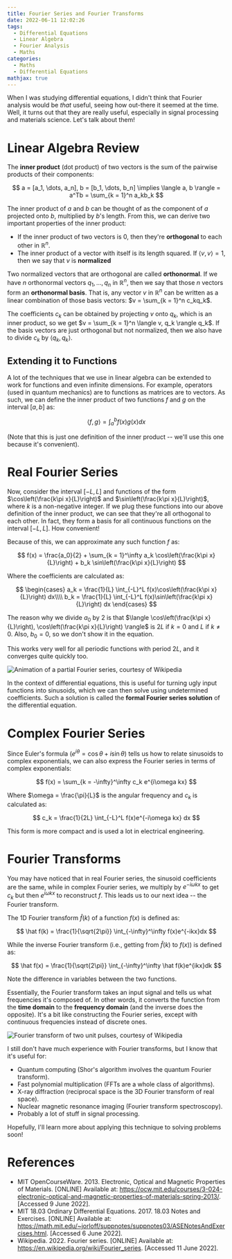 ```yaml
---
title: Fourier Series and Fourier Transforms
date: 2022-06-11 12:02:26
tags:
  - Differential Equations
  - Linear Algebra
  - Fourier Analysis
  - Maths
categories:
  - Maths
  - Differential Equations
mathjax: true
---
```


When I was studying differential equations, I didn't think that Fourier analysis would be _that_ useful, seeing how out-there it seemed at the time. Well, it turns out that they are really useful, especially in signal processing and materials science. Let's talk about them!

<!-- more -->

# Linear Algebra Review

The **inner product** (dot product) of two vectors is the sum of the pairwise products of their components:

$$
a = [a_1, \dots, a_n], b = [b_1, \dots, b_n] \implies \langle a, b \rangle = a^Tb = \sum_{k = 1}^n a_kb_k
$$

The inner product of $a$ and $b$ can be thought of as the component of $a$ projected onto $b$, multiplied by $b$'s length. From this, we can derive two important properties of the inner product:

- If the inner product of two vectors is 0, then they're **orthogonal** to each other in $\mathbb{R}^n$.
- The inner product of a vector with itself is its length squared. If $\langle v, v \rangle = 1$, then we say that $v$ is **normalized**

Two normalized vectors that are orthogonal are called **orthonormal**. If we have $n$ orthonormal vectors $q_1, \dots, q_n$ in $\mathbb{R}^n$, then we say that those $n$ vectors form an **orthonormal basis**. That is, any vector $v$ in $\mathbb{R}^n$ can be written as a linear combination of those basis vectors: $v = \sum_{k = 1}^n c_kq_k$.

The coefficients $c_k$ can be obtained by projecting $v$ onto $q_k$, which is an inner product, so we get $v = \sum_{k = 1}^n \langle v, q_k \rangle q_k$. If the basis vectors are just orthogonal but not normalized, then we also have to divide $c_k$ by $\langle q_k, q_k \rangle$.

## Extending it to Functions

A lot of the techniques that we use in linear algebra can be extended to work for functions and even infinite dimensions. For example, operators (used in quantum mechanics) are to functions as matrices are to vectors. As such, we can define the inner product of two functions $f$ and $g$ on the interval $[a, b]$ as:

$$
\langle f, g \rangle = \int_a^b f(x)g(x)dx
$$

(Note that this is just one definition of the inner product -- we'll use this one because it's convenient).

# Real Fourier Series

Now, consider the interval $[-L, L]$ and functions of the form $\cos\left(\frac{k\pi x}{L}\right)$ and $\sin\left(\frac{k\pi x}{L}\right)$, where $k$ is a non-negative integer. If we plug these functions into our above definition of the inner product, we can see that they're all orthogonal to each other. In fact, they form a basis for all continuous functions on the interval $[-L, L]$. How convenient!

Because of this, we can approximate any such function $f$ as:

$$
f(x) = \frac{a_0}{2} + \sum_{k = 1}^\infty a_k \cos\left(\frac{k\pi x}{L}\right) + b_k \sin\left(\frac{k\pi x}{L}\right)
$$

Where the coefficients are calculated as:

$$
\begin{cases}
a_k = \frac{1}{L} \int_{-L}^L f(x)\cos\left(\frac{k\pi x}{L}\right) dx\\\\
b_k = \frac{1}{L} \int_{-L}^L f(x)\sin\left(\frac{k\pi x}{L}\right) dx
\end{cases}
$$

The reason why we divide $a_0$ by $2$ is that $\langle \cos\left(\frac{k\pi x}{L}\right), \cos\left(\frac{k\pi x}{L}\right) \rangle$ is $2L$ if $k = 0$ and $L$ if $k \neq 0$. Also, $b_0 = 0$, so we don't show it in the equation.

This works very well for all periodic functions with period $2L$, and it converges quite quickly too.

![Animation of a partial Fourier series, courtesy of Wikipedia](convergence.gif)

In the context of differential equations, this is useful for turning ugly input functions into sinusoids, which we can then solve using undetermined coefficients. Such a solution is called the **formal Fourier series solution** of the differential equation.

# Complex Fourier Series

Since Euler's formula ($e^{i\theta} = \cos \theta + i\sin \theta$) tells us how to relate sinusoids to complex exponentials, we can also express the Fourier series in terms of complex exponentials:

$$
f(x) = \sum_{k = -\infty}^\infty c_k e^{i\omega kx}
$$

Where $\omega = \frac{\pi}{L}$ is the angular frequency and $c_k$ is calculated as:

$$
c_k = \frac{1}{2L} \int_{-L}^L f(x)e^{-i\omega kx} dx
$$

This form is more compact and is used a lot in electrical engineering.

# Fourier Transforms

You may have noticed that in real Fourier series, the sinusoid coefficients are the same, while in complex Fourier series, we multiply by $e^{-i\omega kx}$ to get $c_k$ but then $e^{i\omega kx}$ to reconstruct $f$. This leads us to our next idea -- the Fourier transform.

The 1D Fourier transform $\hat f(k)$ of a function $f(x)$ is defined as:

$$
\hat f(k) = \frac{1}{\sqrt{2\pi}} \int_{-\infty}^\infty f(x)e^{-ikx}dx
$$

While the inverse Fourier transform (i.e., getting from $\hat f(k)$ to $f(x)$) is defined as:

$$
\hat f(x) = \frac{1}{\sqrt{2\pi}} \int_{-\infty}^\infty \hat f(k)e^{ikx}dk
$$

Note the difference in variables between the two functions.

Essentially, the Fourier transform takes an input signal and tells us what frequencies it's composed of. In other words, it converts the function from the **time domain** to the **frequency domain** (and the inverse does the opposite). It's a bit like constructing the Fourier series, except with continuous frequencies instead of discrete ones.

![Fourier transform of two unit pulses, courtesy of Wikipedia](fourier-transform.png)

I still don't have much experience with Fourier transforms, but I know that it's useful for:

- Quantum computing (Shor's algorithm involves the quantum Fourier transform).
- Fast polynomial multiplication (FFTs are a whole class of algorithms).
- X-ray diffraction (reciprocal space is the 3D Fourier transform of real space).
- Nuclear magnetic resonance imaging (Fourier transform spectroscopy).
- Probably a lot of stuff in signal processing.

Hopefully, I'll learn more about applying this technique to solving problems soon!

# References

- MIT OpenCourseWare. 2013. Electronic, Optical and Magnetic Properties of Materials. [ONLINE] Available at: https://ocw.mit.edu/courses/3-024-electronic-optical-and-magnetic-properties-of-materials-spring-2013/. [Accessed 9 June 2022].
- MIT 18.03 Ordinary Differential Equations. 2017. 18.03 Notes and Exercises. [ONLINE] Available at: https://math.mit.edu/~jorloff/suppnotes/suppnotes03/ASENotesAndExercises.html. [Accessed 6 June 2022].
- Wikipedia. 2022. Fourier series. [ONLINE] Available at: https://en.wikipedia.org/wiki/Fourier_series. [Accessed 11 June 2022].
